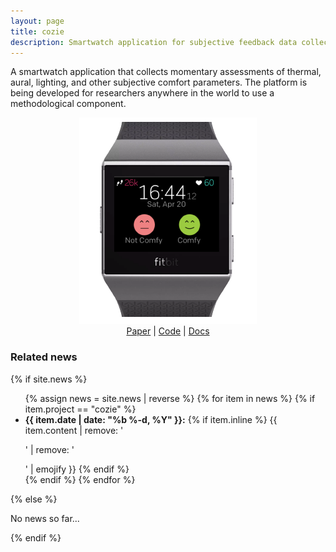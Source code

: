 ```yaml
---
layout: page
title: cozie
description: Smartwatch application for subjective feedback data collection
---
```


A smartwatch  application that collects momentary assessments of thermal, aural, lighting, and other subjective comfort parameters. The platform is being developed for researchers anywhere in the world to use a methodological component. 

<center>
  <img src="/assets/img/cozie.png"> <br />
   <a href="https://iopscience.iop.org/article/10.1088/1742-6596/1343/1/012145/meta">Paper</a> |
   <a href="https://github.com/cozie-app">Code</a> |
   <a href="https://cozie.app/">Docs</a> 
</center>

<div>
<h3> Related news</h3>
  {% if site.news  %}
    <ul>
    {% assign news = site.news | reverse %}
    {% for item in news %}
      {% if item.project == "cozie" %}
      <li>
        <strong>{{ item.date | date: "%b %-d, %Y" }}:</strong>
          {% if item.inline %}
            {{ item.content | remove: '<p>' | remove: '</p>' | emojify }}  
          {% endif %}
      </li>
      {% endif %}
    {% endfor %}
    </ul>
  {% else %}
    <p>No news so far...</p>
  {% endif %}
</div>
